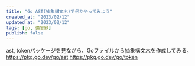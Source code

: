 ```yaml
---
title: "Go AST(抽象構文木)で何かやってみよう"
created_at: "2023/02/12"
updated_at: "2023/02/12"
tags: [go, 備忘録]
publish: false
---
```


ast, tokenパッケージを見ながら、Goファイルから抽象構文木を作成してみる。
https://pkg.go.dev/go/ast
https://pkg.go.dev/go/token
